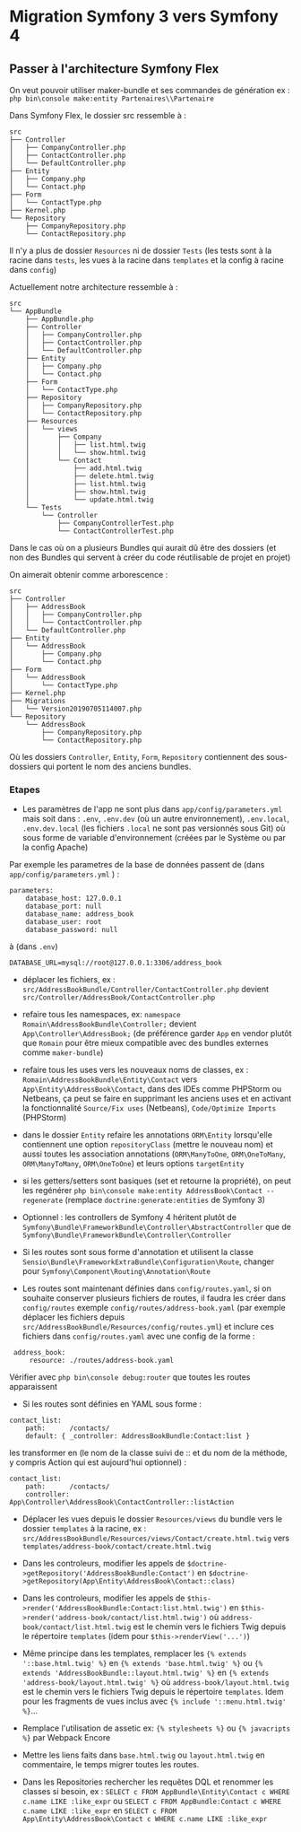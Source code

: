 # Migration Symfony 3 vers Symfony 4

## Passer à l'architecture Symfony Flex

On veut pouvoir utiliser maker-bundle et ses commandes de génération ex :
`php bin\console make:entity Partenaires\\Partenaire`

Dans Symfony Flex, le dossier src ressemble à :
```
src
├── Controller
│   ├── CompanyController.php
│   ├── ContactController.php
│   └── DefaultController.php
├── Entity
│   ├── Company.php
│   └── Contact.php
├── Form
│   └── ContactType.php
├── Kernel.php
└── Repository
    ├── CompanyRepository.php
    └── ContactRepository.php
```

Il n'y a plus de dossier `Resources` ni de dossier `Tests` (les tests sont à la racine dans `tests`, les vues à la racine dans `templates` et la config à racine dans `config`)

Actuellement notre architecture ressemble à :

```
src
└── AppBundle
    ├── AppBundle.php
    ├── Controller
    │   ├── CompanyController.php
    │   ├── ContactController.php
    │   └── DefaultController.php
    ├── Entity
    │   ├── Company.php
    │   └── Contact.php
    ├── Form
    │   └── ContactType.php
    ├── Repository
    │   ├── CompanyRepository.php
    │   └── ContactRepository.php
    ├── Resources
    │   └── views
    │       ├── Company
    │       │   ├── list.html.twig
    │       │   └── show.html.twig
    │       └── Contact
    │           ├── add.html.twig
    │           ├── delete.html.twig
    │           ├── list.html.twig
    │           ├── show.html.twig
    │           └── update.html.twig
    └── Tests
        └── Controller
            ├── CompanyControllerTest.php
            └── ContactControllerTest.php
```

Dans le cas où on a plusieurs Bundles qui aurait dû être des dossiers (et non des Bundles qui servent à créer du code réutilisable de projet en projet)

On aimerait obtenir comme arborescence :

```
src
├── Controller
│   ├── AddressBook
│   │   ├── CompanyController.php
│   │   └── ContactController.php
│   └── DefaultController.php
├── Entity
│   └── AddressBook
│       ├── Company.php
│       └── Contact.php
├── Form
│   └── AddressBook
│       └── ContactType.php
├── Kernel.php
├── Migrations
│   └── Version20190705114007.php
└── Repository
    └── AddressBook
        ├── CompanyRepository.php
        └── ContactRepository.php
```

Où les dossiers `Controller`, `Entity`, `Form`, `Repository` contiennent des sous-dossiers qui portent le nom des anciens bundles. 


### Etapes 

* Les paramètres de l'app ne sont plus dans `app/config/parameters.yml` mais soit dans : `.env`, `.env.dev` (où un autre environnement), `.env.local`, `.env.dev.local` (les fichiers `.local` ne sont pas versionnés sous Git) où sous forme de variable d'environnement (créées par le Système ou par la config Apache)

Par exemple les parametres de la base de données passent de (dans `app/config/parameters.yml` ) :
```
parameters:
    database_host: 127.0.0.1
    database_port: null
    database_name: address_book
    database_user: root
    database_password: null
```

à (dans `.env`)
```
DATABASE_URL=mysql://root@127.0.0.1:3306/address_book
```

* déplacer les fichiers, ex : `src/AddressBookBundle/Controller/ContactController.php` devient  `src/Controller/AddressBook/ContactController.php`

* refaire tous les namespaces, ex: `namespace Romain\AddressBookBundle\Controller;` devient `App\Controller\AddressBook;` (de préférence garder `App` en vendor plutôt que `Romain` pour être mieux compatible avec des bundles externes comme `maker-bundle`)

* refaire tous les uses vers les nouveaux noms de classes, ex : `Romain\AddressBookBundle\Entity\Contact` vers `App\Entity\AddressBook\Contact`, dans des IDEs comme PHPStorm ou Netbeans, ça peut se faire en supprimant les anciens uses et en activant la fonctionnalité `Source/Fix uses` (Netbeans), `Code/Optimize Imports` (PHPStorm)

* dans le dossier `Entity` refaire les annotations `ORM\Entity` lorsqu'elle contiennent une option `repositoryClass` (mettre le nouveau nom) et aussi toutes les association annotations (`ORM\ManyToOne`, `ORM\OneToMany`, `ORM\ManyToMany`, `ORM\OneToOne`) et leurs options `targetEntity`

* si les getters/setters sont basiques (set et retourne la propriété), on peut les regénérer `php bin\console make:entity AddressBook\Contact --regenerate` (remplace `doctrine:generate:entities` de Symfony 3)

* Optionnel : les controllers de Symfony 4 héritent plutôt de `Symfony\Bundle\FrameworkBundle\Controller\AbstractController` que de `Symfony\Bundle\FrameworkBundle\Controller\Controller`

* Si les routes sont sous forme d'annotation et utilisent la classe `Sensio\Bundle\FrameworkExtraBundle\Configuration\Route`, changer pour `Symfony\Component\Routing\Annotation\Route`

* Les routes sont maintenant définies dans `config/routes.yaml`, si on souhaite conserver plusieurs fichiers de routes, il faudra les créer dans `config/routes` exemple `config/routes/address-book.yaml` (par exemple déplacer les fichiers depuis `src/AddressBookBundle/Resources/config/routes.yml`) et inclure ces fichiers dans `config/routes.yaml` avec une config de la forme :

```
 address_book:
     resource: ./routes/address-book.yaml
```

Vérifier avec `php bin\console debug:router` que toutes les routes apparaissent

* Si les routes sont définies en YAML sous forme :
```
contact_list:
    path:      /contacts/
    default: { _controller: AddressBookBundle:Contact:list }
```

les transformer en (le nom de la classe suivi de :: et du nom de la méthode, y compris Action qui est aujourd'hui optionnel) :

```
contact_list:
    path:      /contacts/
    controller: App\Controller\AddressBook\ContactController::listAction
```

* Déplacer les vues depuis le dossier `Resources/views` du bundle vers le dossier `templates` à la racine, ex : `src/AddressBookBundle/Resources/views/Contact/create.html.twig` vers `templates/address-book/contact/create.html.twig`

* Dans les controleurs, modifier les appels de `$doctrine->getRepository('AddressBookBundle:Contact')` en `$doctrine->getRepository(App\Entity\AddressBook\Contact::class)`

* Dans les controleurs, modifier les appels de `$this->render('AddressBookBundle:Contact:list.html.twig')` en `$this->render('address-book/contact/list.html.twig')` où `address-book/contact/list.html.twig` est le chemin vers le fichiers Twig depuis le répertoire `templates` (idem pour `$this->renderView('...')`)

* Même principe dans les templates, remplacer les `{% extends '::base.html.twig' %}` en `{% extends 'base.html.twig' %}` ou `{% extends 'AddressBookBundle::layout.html.twig' %}` en `{% extends 'address-book/layout.html.twig' %}` où `address-book/layout.html.twig` est le chemin vers le fichiers Twig depuis le répertoire `templates`. Idem pour les fragments de vues inclus avec `{% include '::menu.html.twig' %}`...

* Remplace l'utilisation de assetic ex: `{% stylesheets %}` ou `{% javacripts %}` par Webpack Encore

* Mettre les liens faits dans `base.html.twig` ou `layout.html.twig` en commentaire, le temps migrer toutes les routes.

* Dans les Repositories rechercher les requêtes DQL et renommer les classes si besoin, ex : `SELECT c FROM AppBundle\Entity\Contact c WHERE c.name LIKE :like_expr` ou `SELECT c FROM AppBundle:Contact c WHERE c.name LIKE :like_expr` en `SELECT c FROM App\Entity\AddressBook\Contact c WHERE c.name LIKE :like_expr`